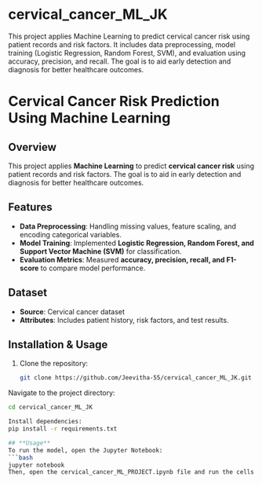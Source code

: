# cervical_cancer_ML_JK
This project applies Machine Learning to predict cervical cancer risk using patient records and risk factors. It includes data preprocessing, model training (Logistic Regression, Random Forest, SVM), and evaluation using accuracy, precision, and recall. The goal is to aid early detection and diagnosis for better healthcare outcomes.
# **Cervical Cancer Risk Prediction Using Machine Learning**

## **Overview**
This project applies **Machine Learning** to predict **cervical cancer risk** using patient records and risk factors. The goal is to aid in early detection and diagnosis for better healthcare outcomes.

## **Features**
- **Data Preprocessing**: Handling missing values, feature scaling, and encoding categorical variables.
- **Model Training**: Implemented **Logistic Regression, Random Forest, and Support Vector Machine (SVM)** for classification.
- **Evaluation Metrics**: Measured **accuracy, precision, recall, and F1-score** to compare model performance.

## **Dataset**
- **Source**: Cervical cancer dataset
- **Attributes**: Includes patient history, risk factors, and test results.

## **Installation & Usage**
1. Clone the repository:
   ```bash
   git clone https://github.com/Jeevitha-55/cervical_cancer_ML_JK.git

   
Navigate to the project directory:
```bash
cd cervical_cancer_ML_JK

Install dependencies:
pip install -r requirements.txt

## **Usage**
To run the model, open the Jupyter Notebook:
```bash
jupyter notebook
Then, open the cervical_cancer_ML_PROJECT.ipynb file and run the cells step by step.




